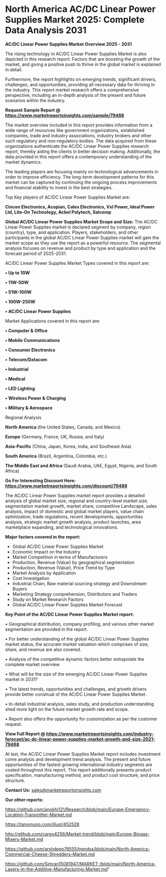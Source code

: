 # North America AC/DC Linear Power Supplies Market 2025: Complete Data Analysis 2031

<Strong> AC/DC Linear Power Supplies Market Overview 2025 - 2031</strong>

The rising technology in AC/DC Linear Power Supplies Market is also depicted in this research report. Factors that are boosting the growth of the market, and giving a positive push to thrive in the global market is explained in detail.

Furthermore, the report highlights on emerging trends, significant drivers, challenges, and opportunities, providing all necessary data for thriving in the industry. This report market research offers a comprehensive perspective, including an in-depth analysis of the present and future scenarios within the industry.

<strong>Request Sample Report @ <a href=https://www.marketreportsinsights.com/sample/79488>https://www.marketreportsinsights.com/sample/79488</a></strong>

The market overview included in this report provides information from a wide range of resources like government organizations, established companies, trade and industry associations, industry brokers and other such regulatory and non-regulatory bodies. The data acquired from these organizations authenticate the AC/DC Linear Power Supplies research report, thereby aiding the clients in better decision making. Additionally, the data provided in this report offers a contemporary understanding of the market dynamics.

The leading players are focusing mainly on technological advancements in order to improve efficiency. The long-term development patterns for this market can be captured by continuing the ongoing process improvements and financial stability to invest in the best strategies.

Top Key players of AC/DC Linear Power Supplies Market are:

<strong>Cincon Electronics, Acopian, Calex Electronics, VxI Power, Ideal Power Ltd, Lite-On Technology, Acbel Polytech, Salcomp</strong>

<strong><b>Global AC/DC Linear Power Supplies Market Scope and Size:</b></strong>
The AC/DC Linear Power Supplies market is declared segment by company, region (country), type, and application. Players, stakeholders, and other participants in the global AC/DC Linear Power Supplies market will gain the market scope as they use the report as a powerful resource. The segmental analysis focuses on revenue and product by type and application and the forecast period of 2025-2031.

AC/DC Linear Power Supplies Market Types covered in this report are:

<strong>• Up to 10W

• 11W-50W

• 51W-100W

• 100W-250W

• AC/DC Linear Power Supplies</strong>

Market Applications covered in this report are:

<strong>• Computer & Office

• Mobile Communications

• Consumer Electronics

• Telecom/Datacom

• Industrial

• Medical

• LED Lighting

• Wireless Power & Charging

• Military & Aerospace</strong> 

Regional Analysis

<strong>North America</strong> (the United States, Canada, and Mexico)

<strong>Europe</strong> (Germany, France, UK, Russia, and Italy)

<strong>Asia-Pacific</strong> (China, Japan, Korea, India, and Southeast Asia)

<strong>South America</strong> (Brazil, Argentina, Colombia, etc.)

<strong>The Middle East and Africa</strong> (Saudi Arabia, UAE, Egypt, Nigeria, and South Africa)

<strong>Go For Interesting Discount Here: <a href=https://www.marketreportsinsights.com/discount/79488>https://www.marketreportsinsights.com/discount/79488</a></strong>

The AC/DC Linear Power Supplies market report provides a detailed analysis of global market size, regional and country-level market size, segmentation market growth, market share, competitive Landscape, sales analysis, impact of domestic and global market players, value chain optimization, trade regulations, recent developments, opportunities analysis, strategic market growth analysis, product launches, area marketplace expanding, and technological innovations.

<strong><b>Major factors covered in the report:</b></strong>
<ul>
  <li>Global AC/DC Linear Power Supplies Market </li>
  <li>Economic Impact on the Industry</li>
  <li>Market Competition in terms of Manufacturers</li>
  <li>Production, Revenue (Value) by geographical segmentation</li>
  <li>Production, Revenue (Value), Price Trend by Type</li>
  <li>Market Analysis by Application</li>
  <li>Cost Investigation</li>
  <li>Industrial Chain, Raw material sourcing strategy and Downstream Buyers</li>
  <li>Marketing Strategy comprehension, Distributors and Traders</li>
  <li>Study on Market Research Factors</li>
  <li>Global AC/DC Linear Power Supplies Market Forecast</li>
</ul>

<strong><b>Key Point of the AC/DC Linear Power Supplies Market report:</b></strong>

• Geographical distribution, company profiling, and various other market segmentation are provided in the report.

• For better understanding of the global AC/DC Linear Power Supplies market status, the accurate market valuation which comprises of size, share, and revenue are also covered.

• Analysis of the competitive dynamic factors better extrapolate the complete market overview

• What will be the size of the emerging AC/DC Linear Power Supplies market in 2031?

• The latest trends, opportunities and challenges, and growth drivers provide better construal of the AC/DC Linear Power Supplies Market.

• In-detail industrial analysis, sales study, and production understanding shed more light on the future market growth rate and scope.

• Report also offers the opportunity for customization as per the customer request.

<strong><b>View Full Report @ <a href=https://www.marketreportsinsights.com/industry-forecast/ac-dc-linear-power-supplies-market-growth-and-size-2021-79488>https://www.marketreportsinsights.com/industry-forecast/ac-dc-linear-power-supplies-market-growth-and-size-2021-79488</a></b></strong>


At last, the AC/DC Linear Power Supplies Market report includes investment come analysis and development trend analysis. The present and future opportunities of the fastest growing international industry segments are coated throughout this report. This report additionally presents product specification, manufacturing method, and product cost structure, and price structure.

<strong>Contact Us:</strong>
sales@marketreportsinsights.com

<strong>Our other reports:</strong>

<a href=https://github.com/anokhi121/Research/blob/main/Europe-Emergency-Location-Transmitter-Market.md>https://github.com/anokhi121/Research/blob/main/Europe-Emergency-Location-Transmitter-Market.md</a>

<a href=https://tanomuno.com/illust/452528>https://tanomuno.com/illust/452528</a>

<a href=http://github.com/cargo4256/Market-trend/blob/main/Europe-Biogas-Mixers-Market.md>http://github.com/cargo4256/Market-trend/blob/main/Europe-Biogas-Mixers-Market.md</a>

<a href=https://github.com/arshdeep76555/trendss/blob/main/North-America-Commercial-Cheese-Shredders-Market.md>https://github.com/arshdeep76555/trendss/blob/main/North-America-Commercial-Cheese-Shredders-Market.md</a>

<a href=https://github.com/Simran15081947/MARKET-/blob/main/North-America-Lasers-in-the-Additive-Manufacturing-Market.md>https://github.com/Simran15081947/MARKET-/blob/main/North-America-Lasers-in-the-Additive-Manufacturing-Market.md</a>"
